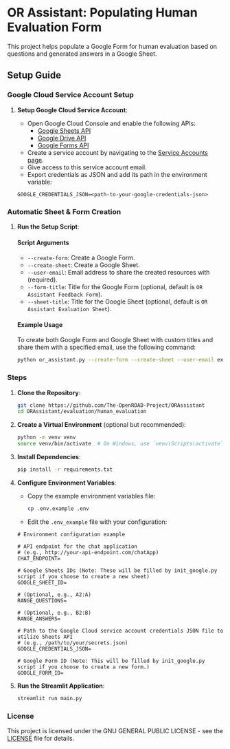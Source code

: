 # OR Assistant: Populating Human Evaluation Form

This project helps populate a Google Form for human evaluation based on questions and generated answers in a Google Sheet.

## Setup Guide

### Google Cloud Service Account Setup

1. **Setup Google Cloud Service Account**:
   - Open Google Cloud Console and enable the following APIs:
     - [Google Sheets API](https://console.cloud.google.com/marketplace/product/google/sheets.googleapis.com)
     - [Google Drive API](https://console.cloud.google.com/marketplace/product/google/drive.googleapis.com)
     - [Google Forms API](https://console.cloud.google.com/marketplace/product/google/forms.googleapis.com)
   - Create a service account by navigating to the [Service Accounts page](https://console.cloud.google.com/iam-admin/serviceaccounts).
   - Give access to this service account email.
   - Export credentials as JSON and add its path in the environment variable:

    ```plaintext
    GOOGLE_CREDENTIALS_JSON=<path-to-your-google-credentials-json>
    ```

### Automatic Sheet & Form Creation

1. **Run the Setup Script**:

    #### Script Arguments

    - `--create-form`: Create a Google Form.
    - `--create-sheet`: Create a Google Sheet.
    - `--user-email`: Email address to share the created resources with (required).
    - `--form-title`: Title for the Google Form (optional, default is `OR Assistant Feedback Form`).
    - `--sheet-title`: Title for the Google Sheet (optional, default is `OR Assistant Evaluation Sheet`).

    #### Example Usage

    To create both Google Form and Google Sheet with custom titles and share them with a specified email, use the following command:

    ```sh
    python or_assistant.py --create-form --create-sheet --user-email example@domain.com --form-title "Custom Form Title" --sheet-title "Custom Sheet Title"
    ```

### Steps

1. **Clone the Repository**:
    ```sh
    git clone https://github.com/The-OpenROAD-Project/ORAssistant
    cd ORAssistant/evaluation/human_evaluation
    ```

2. **Create a Virtual Environment** (optional but recommended):
    ```sh
    python -m venv venv
    source venv/bin/activate  # On Windows, use `venv\Scripts\activate`
    ```

3. **Install Dependencies**:
    ```sh
    pip install -r requirements.txt
    ```

4. **Configure Environment Variables**:
    - Copy the example environment variables file:
        ```sh
        cp .env.example .env
        ```
    - Edit the `.env_example` file with your configuration:

    ```plaintext
    # Environment configuration example

    # API endpoint for the chat application
    # (e.g., http://your-api-endpoint.com/chatApp)
    CHAT_ENDPOINT=

    # Google Sheets IDs (Note: These will be filled by init_google.py script if you choose to create a new sheet)
    GOOGLE_SHEET_ID=
    
    # (Optional, e.g., A2:A)
    RANGE_QUESTIONS=

    # (Optional, e.g., B2:B)
    RANGE_ANSWERS=

    # Path to the Google Cloud service account credentials JSON file to utilize Sheets API
    # (e.g., /path/to/your/secrets.json)
    GOOGLE_CREDENTIALS_JSON=

    # Google Form ID (Note: This will be filled by init_google.py script if you choose to create a new form.)
    GOOGLE_FORM_ID=

    ```

5. **Run the Streamlit Application**:
    ```sh
    streamlit run main.py
    ```
    
### License

This project is licensed under the GNU GENERAL PUBLIC LICENSE - see the [LICENSE](../../LICENSE) file for details.

